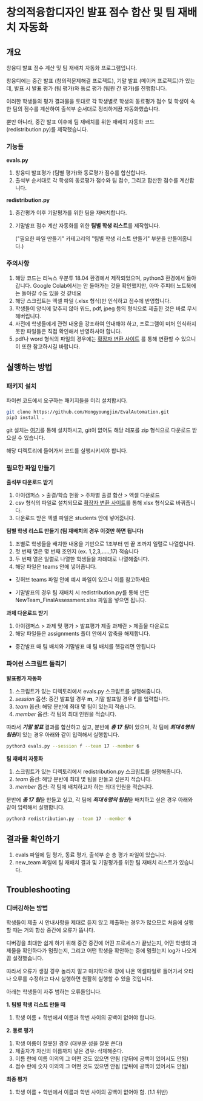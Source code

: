 
# 창의적융합디자인 발표 점수 합산 및 팀 재배치 자동화

## 개요
창융디 발표 점수 계산 및 팀 재배치 자동화 프로그램입니다.

창융디에는 중간 발표 (창의적문제해결 프로젝트), 기말 발표 (메이커 프로젝트)가 있는데, 발표 시 발표 평가 (팀 평가)와 동료 평가 (팀원 간 평가)를 진행합니다.

이러한 학생들의 평가 결과물을 토대로 각 학생별로 학생의 동료평가 점수 및 학생이 속한 팀의 점수를 계산하여 출석부 순서대로 정리하게끔 자동화했습니다.

뿐만 아니라, 중간 발표 이후에 팀 재배치를 위한 재배치 자동화 코드 (redistribution.py)를 제작했습니다. 

### 기능들

**evals.py**
1. 창융디 발표평가 (팀별 평가)와 동료평가 점수를 합산합니다.
2. 출석부 순서대로 각 학생의 동료평가 점수와 팀 점수, 그리고 합산한 점수를 계산합니다.

**redistribution.py**
1. 중간평가 이후 기말평가를 위한 팀을 재배치합니다.
2. 기말발표 점수 계산 자동화를 위한 **팀별 학생 리스트**를 제작합니다. 
    
    ("필요한 파일 만들기" 카테고리의 "팀별 학생 리스트 만들기" 부분을 만들어줍니다.)
### 주의사항

1. 해당 코드는 리눅스 우분투 18.04 환경에서 제작되었으며, python3 환경에서 돌아갑니다. Google Colab에서는 안 돌아가는 것을 확인했지만, 아마 주피터 노트북에는 돌아갈 수도 있을 것 같네요 
2. 해당 스크립트는 엑셀 파일 (.xlsx 형식)만 인식하고 점수에 반영합니다.
3. 학생들이 양식에 맞추지 않아 워드, pdf, jpeg 등의 형식으로 제출한 것은 바로 무시해버립니다. 
4. 사전에 학생들에게 관련 내용을 강조하여 안내해야 하고, 프로그램이 미처 인식하지 못한 파일들은 직접 확인해서 반영하셔야 합니다. 
5. pdf나 word 형식의 파일의 경우에는 [확장자 변환 사이트](https://convertio.co/kr/) 를 통해 변환할 수 있으니 이 또한 참고하시길 바랍니다. 

## 실행하는 방법

### 패키지 설치
파이썬 코드에서 요구하는 패키지들을 미리 설치합시다.

``` bash
git clone https://github.com/Hongyoungjin/EvalAutomation.git
pip3 install .
```
git 설치는 [여기](https://git-scm.com/book/ko/v2/%EC%8B%9C%EC%9E%91%ED%95%98%EA%B8%B0-Git-%EC%84%A4%EC%B9%98)를 통해 설치하시고, git이 없어도 해당 레포를 zip 형식으로 다운로드 받으실 수 있습니다. 

해당 디렉토리에 들어가서 코드를 실행시키셔야 합니다. 

### 필요한 파일 만들기 


**출석부 다운로드 받기**
1. 아이캠퍼스 > 출결/학습 현황 > 주차별 출결 합산 > 엑셀 다운로드
2. csv 형식의 파일로 설치되므로 [확장자 변환 사이트](https://convertio.co/kr/csv-xlsx/)를 통해 xlsx 형식으로 바꿔줍니다.
3. 다운로드 받은 엑셀 파일은 students 안에 넣어줍니다.

**팀별 학생 리스트 만들기 (팀 재배치의 경우 이것만 하면 됩니다)**
1. 조별로 학생들을 배치한 내용을 기반으로 1조부터 맨 끝 조까지 일렬로 나열합니다.
2. 첫 번째 열은 몇 번째 조인지 (ex. 1,2,3,.....,17) 적습니다
3. 두 번째 열은 일렬로 나열한 학생들을 차례대로 나열해줍니다.
4. 해당 파일은 teams 안에 넣어줍니다. 

- 깃허브 teams 파일 안에 예시 파일이 있으니 이를 참고하세요

- 기말발표의 경우 팀 재배치 시 redistribution.py를 통해 만든 NewTeam_FinalAssessment.xlsx 파일을 넣으면 됩니다.

**과제 다운로드 받기**
1. 아이캠퍼스 > 과제 및 평가 > 발표평가 제출 과제란 > 제출물 다운로드
2. 해당 파일들은 assignments 폴더 안에서 압축을 해제합니다.

- 중간발표 때 팀 배치와 기말발표 때 팀 배치를 헷갈리면 안됩니다


### 파이썬 스크립트 돌리기

**발표평가 자동화**
1. 스크립트가 있는 디렉토리에서 evals.py 스크립트를 실행해줍니다. 
2. *session* 옵션: 중간 발표일 경우 **m**, 기말 발표일 경우 **f** 를 입력합니다.
3. *team* 옵션: 해당 분반에 최대 몇 팀이 있는지 적습니다.
4. *member* 옵션: 각 팀의 최대 인원을 적습니다. 

따라서 ***기말 발표*** 결과를 합산하고 싶고,
분반에 ***총 17 팀***이 있으며,
각 팀에 ***최대 6명의 팀원***이 있는 경우 아래와 같이 입력해서 실행합니다. 

```bash
python3 evals.py --session f --team 17 --member 6 
```
**팀 재배치 자동화**
1. 스크립트가 있는 디렉토리에서 redistribution.py 스크립트를 실행해줍니다. 
2. *team* 옵션: 해당 분반에 최대 몇 팀을 만들고 싶은지 적습니다.
3. *member* 옵션: 각 팀에 배치하고자 하는 최대 인원을 적습니다. 

분반에 ***총 17 팀***을 만들고 싶고,
각 팀에 ***최대 6명의 팀원***을 배치하고 싶은 경우 아래와 같이 입력해서 실행합니다. 

```bash
python3 redistribution.py --team 17 --member 6 
```
## 결과물 확인하기

1. evals 파일에 팀 평가, 동료 평가, 출석부 순 총 평가 파일이 있습니다.
2. new_team 파일에 팀 재배치 결과 및 기말평가를 위한 팀 재배치 리스트가 있습니다. 
## Troubleshooting

### 디버깅하는 방법
학생들이 제출 시 안내사항을 제대로 듣지 않고 제출하는 경우가 많으므로 처음에 실행할 때는 거의 항상 중간에 오류가 뜹니다. 

디버깅을 최대한 쉽게 하기 위해 중간 중간에 어떤 프로세스가 끝났는지, 어떤 학생의 과제물을 확인하다가 멈췄는지, 그리고 어떤 학생을 확안하는 중에 멈췄는지 log가 나오게끔 설정했습니다. 

따라서 오류가 생길 경우 놀라지 말고 마지막으로 창에 나온 엑셀파일로 들어가서 오타나 오류를 수정하고 다시 실행하면 원활히 실행할 수 있을 것입니다. 

아래는 학생들이 자주 범하는 오류들입니다. 

**1. 팀별 학생 리스트 만들 때**
1. 학생 이름 + 학번에서 이름과 학번 사이의 공백이 없어야 합니다. 

**2. 동료 평가**
1. 학생 이름이 잘못된 경우 (대부분 성을 잘못 쓴다)
2. 제출자가 자신의 이름까지 넣은 경우: 삭제해준다.
3. 이름 란에 이름 이외의 그 어떤 것도 있으면 안됨 (앞뒤에 공백이 있어서도 안됨)
4. 점수 란에 숫자 이외의 그 어떤 것도 있으면 안됨 (앞뒤에 공백이 있어서도 안됨)

**최종 평가**
1. 학생 이름 + 학번에서 이름과 학번 사이의 공백이 없어야 함. (1.1 위반)


